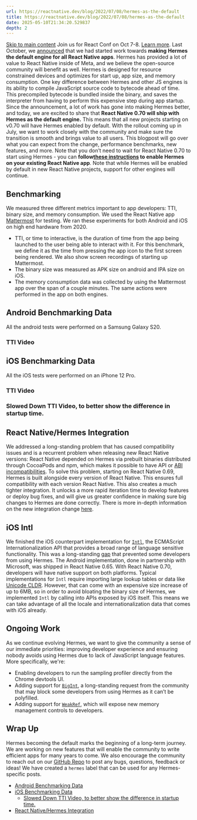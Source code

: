 ```yaml
---
url: https://reactnative.dev/blog/2022/07/08/hermes-as-the-default
title: https://reactnative.dev/blog/2022/07/08/hermes-as-the-default
date: 2025-05-10T21:34:20.529837
depth: 2
---
```


[Skip to main content](https://reactnative.dev/blog/2022/07/08/hermes-as-the-default#__docusaurus_skipToContent_fallback)
Join us for React Conf on Oct 7-8. [Learn more](https://conf.react.dev).
Last October, we [announced](https://reactnative.dev/blog/2021/10/26/toward-hermes-being-the-default) that we had started work towards **making** **Hermes the default engine for all React Native apps**.
Hermes has provided a lot of value to React Native inside of Meta, and we believe the open-source community will benefit as well. Hermes is designed for resource constrained devices and optimizes for start up, app size, and memory consumption. One key difference between Hermes and other JS engines is its ability to compile JavaScript source code to bytecode ahead of time. This precompiled bytecode is bundled inside the binary, and saves the interpreter from having to perform this expensive step during app startup.
Since the announcement, a lot of work has gone into making Hermes better, and today, we are excited to share that **React Native 0.70 will ship with Hermes as the default engine.** This means that all new projects starting on v0.70 will have Hermes enabled by default. With the rollout coming up in July, we want to work closely with the community and make sure the transition is smooth and brings value to all users. This blogpost will go over what you can expect from the change, performance benchmarks, new features, and more. Note that you don’t need to wait for React Native 0.70 to start using Hermes - you can **follow[these instructions](https://reactnative.dev/docs/hermes#enabling-hermes) to enable Hermes on your existing React Native app**.
Note that while Hermes will be enabled by default in new React Native projects, support for other engines will continue.
## Benchmarking[​](https://reactnative.dev/blog/2022/07/08/hermes-as-the-default#benchmarking "Direct link to Benchmarking")
We measured three different metrics important to app developers: TTI, binary size, and memory consumption. We used the React Native app [Mattermost](https://github.com/mattermost/mattermost-mobile) for testing. We ran these experiments for both Android and iOS on high end hardware from 2020.
  * TTI, or time to interactive, is the duration of time from the app being launched to the user being able to interact with it. For this benchmark, we define it as the time from pressing the app icon to the first screen being rendered. We also show screen recordings of starting up Mattermost.
  * The binary size was measured as APK size on android and IPA size on iOS.
  * The memory consumption data was collected by using the Mattermost app over the span of a couple minutes. The same actions were performed in the app on both engines.


## Android Benchmarking Data[​](https://reactnative.dev/blog/2022/07/08/hermes-as-the-default#android-benchmarking-data "Direct link to Android Benchmarking Data")
All the android tests were performed on a Samsung Galaxy S20.
### TTI Video[​](https://reactnative.dev/blog/2022/07/08/hermes-as-the-default#tti-video "Direct link to TTI Video")
## iOS Benchmarking Data[​](https://reactnative.dev/blog/2022/07/08/hermes-as-the-default#ios-benchmarking-data "Direct link to iOS Benchmarking Data")
All the iOS tests were performed on an iPhone 12 Pro.
### TTI Video[​](https://reactnative.dev/blog/2022/07/08/hermes-as-the-default#tti-video-1 "Direct link to TTI Video")
### Slowed Down TTI Video, to better show the difference in startup time.[​](https://reactnative.dev/blog/2022/07/08/hermes-as-the-default#slowed-down-tti-video-to-better-show-the-difference-in-startup-time "Direct link to Slowed Down TTI Video, to better show the difference in startup time.")
## React Native/Hermes Integration[​](https://reactnative.dev/blog/2022/07/08/hermes-as-the-default#react-nativehermes-integration "Direct link to React Native/Hermes Integration")
We addressed a long-standing problem that has caused compatibility issues and is a recurrent problem when releasing new React Native versions: React Native depended on Hermes via prebuilt binaries distributed through CocoaPods and npm, which makes it possible to have API or [ABI incompatibilities](https://github.com/react-native-community/discussions-and-proposals/issues/257). To solve this problem, starting on React Native 0.69, Hermes is built alongside every version of React Native. This ensures full compatibility with each version React Native. This also creates a much tighter integration. It unlocks a more rapid iteration time to develop features or deploy bug fixes, and will give us greater confidence in making sure big changes to Hermes are done correctly. There is more in-depth information on the new integration change [here](https://github.com/facebook/react-native-website/pull/3159/files).
## iOS Intl[​](https://reactnative.dev/blog/2022/07/08/hermes-as-the-default#ios-intl "Direct link to iOS Intl")
We finished the iOS counterpart implementation for [`Intl`](https://developer.mozilla.org/en-US/docs/Web/JavaScript/Reference/Global_Objects/Intl), the ECMAScript Internationalization API that provides a broad range of language sensitive functionality. This was a long-standing [gap](https://github.com/facebook/hermes/issues/23) that prevented some developers from using Hermes. The Android implementation, done in partnership with Microsoft, was shipped in React Native 0.65. With React Native 0.70, developers will have native support on both platforms.
Typical implementations for `Intl` require importing large lookup tables or data like [Unicode CLDR](https://cldr.unicode.org/index). However, that can come with an expensive size increase of up to 6MB, so in order to avoid bloating the binary size of Hermes, we implemented `Intl` by calling into APIs exposed by iOS itself. This means we can take advantage of all the locale and internationalization data that comes with iOS already.
## Ongoing Work[​](https://reactnative.dev/blog/2022/07/08/hermes-as-the-default#ongoing-work "Direct link to Ongoing Work")
As we continue evolving Hermes, we want to give the community a sense of our immediate priorities: improving developer experience and ensuring nobody avoids using Hermes due to lack of JavaScript language features. More specifically, we're:
  * Enabling developers to run the sampling profiler directly from the Chrome devtools UI.
  * Adding support for [`BigInt`](https://developer.mozilla.org/en-US/docs/Web/JavaScript/Reference/Global_Objects/BigInt), a long-standing request from the community that may block some developers from using Hermes as it can’t be polyfilled.
  * Adding support for [`WeakRef`](https://github.com/facebook/hermes/issues/658), which will expose new memory management controls to developers.


## Wrap Up[​](https://reactnative.dev/blog/2022/07/08/hermes-as-the-default#wrap-up "Direct link to Wrap Up")
Hermes becoming the default marks the beginning of a long-term journey. We are working on new features that will enable the community to write efficient apps for many years to come. We also encourage the community to reach out on our [GitHub Repo](https://github.com/facebook/react-native) to post any bugs, questions, feedback or ideas! We have created a `hermes` label that can be used for any Hermes-specific posts.
  * [Android Benchmarking Data](https://reactnative.dev/blog/2022/07/08/hermes-as-the-default#android-benchmarking-data)
  * [iOS Benchmarking Data](https://reactnative.dev/blog/2022/07/08/hermes-as-the-default#ios-benchmarking-data)
    * [Slowed Down TTI Video, to better show the difference in startup time.](https://reactnative.dev/blog/2022/07/08/hermes-as-the-default#slowed-down-tti-video-to-better-show-the-difference-in-startup-time)
  * [React Native/Hermes Integration](https://reactnative.dev/blog/2022/07/08/hermes-as-the-default#react-nativehermes-integration)



